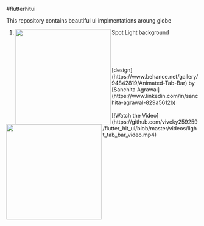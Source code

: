 #flutterhitui

This repository contains beautiful ui implmentations aroung globe

1. Spot Light background
<a href="https://github.com/viveky259259/flutter_hit_ui/blob/master/gif/light_tab_bar.gif"><img src="https://github.com/viveky259259/flutter_hit_ui/blob/master/gif/light_tab_bar.gif" align="left" height="250" width="250" ></a>
<br>
<br>
<a href="https://github.com/viveky259259/flutter_hit_ui/blob/master/images/light_tab_bar.jpeg"><img src="https://github.com/viveky259259/flutter_hit_ui/blob/master/images/light_tab_bar.jpeg" align="left" height="250" width="250" ></a>

<br/>
<br/>
[design](https://www.behance.net/gallery/94842819/Animated-Tab-Bar) by
[Sanchita Agrawal](https://www.linkedin.com/in/sanchita-agrawal-829a5612b)

<br>
<br>
[!Watch the Video](https://github.com/viveky259259/flutter_hit_ui/blob/master/videos/light_tab_bar_video.mp4)



